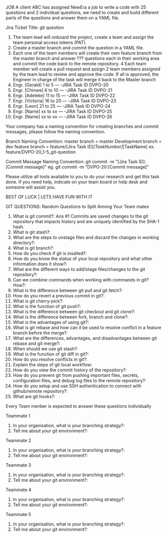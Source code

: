 
JOB
A client ABC has assigned NewEra a job to write a code with 25 questions and 2 individual questions, we 
need to create and build different parts of the questions and answer them on a YAML file.

Jira Ticket 
Title: git question
1. The team lead will onboard the project, create a team and assign the team personal access tokens (PAT).
2. Create a master branch and commit the question in a YAML file. 
3. Each one of the team members will create their own feature branch from the master branch and answer ??? 
questions each in their working area and commit the code back to the remote repository.
4 Each team member will create a pull request and assign 2 team members assigned by the team lead to review 
and approve the code. If all is approved, the Engineer in charge of the task will merge it back to the Master branch 
1. Engr. [Gerald] 1 to 5 — -JIRA Task ID DVPO-20
2. Engr. [Chinwe] 6 to 10 — -JIRA Task ID DVPO-21
3. Engr. [Adeleke] 11 to 15 — -JIRA Task ID DVPO-22
4. Engr. [Victoria] 16 to 20 — -JIRA Task ID DVPO-23
5. Engr. [Leon] 21 to 25 — -JIRA Task ID DVPO-24
6. Engr. [Name] xx to xx — -JIRA Task ID DVPO-25
7. Engr. [Name] xx to xx — -JIRA Task ID DVPO-26

Your company has a naming convention for creating branches and commit messages, please follow the naming convention.

Branch Naming Convention:
master branch = master
Development branch = dev
feature branch = feature/[Jira Task ID]_[TaskNumber]_[TaskName]
ex. feature/DVPO-20_1-5_git-question

Commit Message Naming Convention:
git commit -m "[Jira Task ID]:[Commit message]"
eg. git commit -m "DVPO-20:[Commit message]"


Please utilize all tools available to you to do your research and get this task done. If you need help, 
indicate on your team board or help desk and someone will assist you. 

BEST OF LUCK | LETS HAVE FUN WITH IT

GIT QUESTIONS:
Random Questions to Split Among Your Team mates
  1. What is git commit?:
    Ans #1
      Commits are saved changes to the git repository that impacts history and are uniquely identified by the SHA-1 hash.
  2. What is git stash?:
  3. What are the steps to unstage files and discard the changes in working directory?:
  4. What is git branch?:
  5. How do you check if git is insalled?:
  6. How do you know the status of your local repository and what other information does it show?:
  7. What are the different ways to add/stage files/changes to the git repository?:
  8. Can we combine commands when working with commands in git? How?:
  9. What is the difference between git pull and git fetch?:
  10. How do you revert a previous commit in git?:
  11. What is git cherry-pick?:
  12. What is the function of git push?:
  13. What is the difference between git checkout and git clone?:
  14. What is the difference between fork, branch and clone?:
  15. What is the advantages of using git?:
  16. What is git rebase and how can it be used to resolve conflict in a feature branch before the merge?:
  17. What are the differences, advantages, and disadvantages between git rebase and git merge?:
  18. When should we use git stash?:
  19. What is the function of git diff in git?:
  20. How do you resolve conflicts in git?:
  21. Explain the steps of git local workflow:
  22. How do you view the commit history of the repository?:
  23. How do you prevent git from pushing important files, secrets, configuration files, and debug log files to the remote repository?:
  24. How do you setup and use SSH authentication to connect with github/remote repository?:
  25. What are git hooks?:

Every Team menber is expected to answer these questions individually

Teammate 1
  1. In your organisation, what is your branching strategy?:
  2. Tell me about your git environment?:

Teammate 2
  1. In your organisation, what is your branching strategy?:
  2. Tell me about your git environment?:

Teammate 3
  1. In your organisation, what is your branching strategy?:
  2. Tell me about your git environment?:

Teammate 4
  1. In your organisation, what is your branching strategy?:
  2. Tell me about your git environment?:

Teammate 5
  1. In your organisation, what is your branching strategy?:
  2. Tell me about your git environment?:
